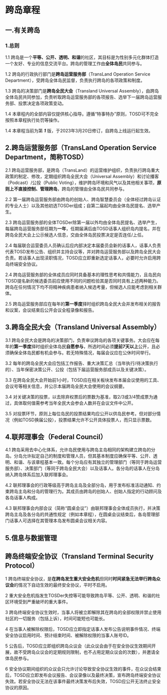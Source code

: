 # 跨岛章程

## 一.有关跨岛

### 1.总则

1.1 跨岛是一个**平等、公开、透明、和谐**的社区，其目标是为性别多元化群体打造一个友好、专业的信息交流平台。跨岛的管理工作由**全体岛民**共同参与。

1.2 跨岛的行政执行部门是**跨岛运营服务部**（TransLand Operation Service Department），受跨岛全体岛民监督，负责执行跨岛的各项政策和制度。

1.3 跨岛的决策部门是**跨岛全民大会**（Transland Universal Assembly），由跨岛全体岛民共同参加，负责听取跨岛运营服务部的各项报告、选举下一届跨岛运营服务部、投票决定各项政策变动。

1.4 本章程内的全部内容仅提供核心指导。遵循“特事特办”原则，TOSD可不完全按照本章程执行处罚等操作。

1.4 本章程当前为第 ***1*** 版，于2023年3月20日修订，自跨岛上线运行起生效。

## 2.跨岛运营服务部（TransLand Operation Service Department，简称TOSD）

2.1 跨岛运营服务部，是跨岛（TransLand）的运营维护组织，负责执行跨岛重大政策的制定、修改，定期组织跨岛全民大会（Universal Assembly）和讨论播客（Podcast）/公投（Public Voting），维护跨岛环境和风气以及其他相关事项，**原则上不直接控制、管理跨岛**，跨岛的管理由全体岛民共同参与。

2.2 第一届跨岛运营服务部由跨岛的创始人、跨岛智慧委员会（全体经过跨岛认证的专业人士）以及其他初选TOSDer组成；自第二届起均由全体岛民提名、选举产生。

2.3 跨岛运营服务部的全体TOSDer除第一届以外均由全体岛民提名、选举产生，每届跨岛运营服务部任期为**一年**，任期届满后由TOSD话事人组织岛内提名，并在跨岛全民大会上公示候选人信息，交由全体岛民投票决定是否连任/上任。

2.4 每届联合运营委员人员确认后应内部决定本届委员会新的话事人，话事人负责代表TOSD发布公告、组织并主持会议等，并对跨岛运营服务部以及跨岛全民大会负责。若话事人出现渎职情况，TOSD应立即重新选定话事人，必要时允许启用跨岛终端安全协议。

2.4 跨岛运营服务部的全体成员应同时具备基本的理性思考和共情能力，且岛民向TOSD提名新的候选委员前应使用不同的问题检验其是否同时具有上述两种能力。跨岛在任何情况下均不将精神疾病患者纳入候选考量，但候选人应能考虑到相关群体。

2.5 跨岛运营服务部应在每年的**第一季度**择时组织跨岛全民大会并发布相关的报告和议案，会议结束后公开会议全程录像和报告。

## 3.跨岛全民大会（Transland Universal Assembly）

3.1 跨岛全民大会是跨岛的决策部门，负责审议跨岛的各项关键事务。大会应在每年的**第一季度**择时组织全体岛民**自愿参与**，所选时间必须**提前7天以上**公开，且必须确保全体岛民都有机会参与。若无特殊情况，每届会议应在公休时间举行。

3.2 每年的跨岛全民大会应包括工作报告、重大决策汇总（当年执行/待决策执行的）、当年保密决策公开、公投（包括下届运营服务部成员以及关键决策）。

3.3 在跨岛全民大会开始前1小时，TOSD应在相关板块发布本届会议使用的工具、会议号等相关信息，并公示本届跨岛全民大会使用的会议纲要。

3.4 对关键决策的投票，以去除弃权票后的票数为基准，取2/3或3/4赞成票为通过，具体取何值需参考当年全民大会参会人数并在会议文件中公开。

3.5 对投票环节，原则上每位岛民的投票结果均应公开以供岛民参考。但对部分情况（例如TOSD换届公投），投票结果允许不公开具体投票人，而只显示票数。

## 4.联邦理事会（Federal Council）

4.1 跨岛采用去中心化体系，允许岛民使用与跨岛主岛相同的架构建立跨岛的分岛。分岛允许拟定自己的制度和管理人员，但其基本制度应确保平等、公开、透明、和谐、与该章程基本一致。每个分岛应有其独立的管理部门（等同于跨岛运营服务部）、决策部门（等同于跨岛全民大会）以及话事人。各分岛的话事人在分岛纳入跨岛体系后加入联邦理事会。

4.2 联邦理事会的行政等级高于跨岛主岛及全部分岛，用于发布标准活动通知、约束跨岛主岛和分岛的管理行为。其成员由跨岛的创始人、创始人指定的行动顾问及各岛话事人构成。

4.3 联邦理事会内部会议（简称“圆桌会议”）由联邦理事会全体成员执行，并决策跨岛主岛及各分岛的共通性规定（例如本章程），在圆桌会议结束后，各岛管理部门话事人可选择在其管理本岛发布圆桌会议相关内容。

## 5.信息与数据管理



## 跨岛终端安全协议（Transland Terminal Security Protocol）

1 跨岛终端安全协议，是**在跨岛发生重大安全危机**但同时**时间紧急无法举行跨岛众议会**的情况下自动生效的最终安全协议，平时不启用。

2 重大安全危机指发生TOSDer失控等可能导致跨岛平等、公开、透明、和谐的社区环境受到严重破坏的重大事件。

3 跨岛终端安全协议生效时，当事人将被立即解除其在跨岛的全部权限并禁止使用社区的一切服务（包括上诉），时间可能短也可能长。

4 在当事人被解除权限后，TOSD应立即指定话事人发布公告说明事件情况、终端安全协议启用时间、预计结束时间、被解除权限的当事人账号ID。

5 公告后，TOSD应立即组织跨岛众议会（此众议会由于在安全协议生效期间开展，故不受跨岛众议会的定期规则限制，也不占用定期众议会的次数），并邀请全体岛民参与。

6 安全协议期间组织的众议会只允许讨论导致安全协议生效的事件，在众议会结束后，TOSD应立即发布会议报告、会议录像以及最终决策，宣布跨岛终端安全协议失效。若安全协议无法在该事件最终决策发布后失效，TOSD应公开无法终止安全协议的原因。